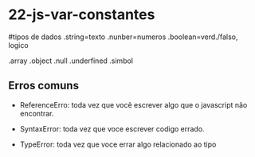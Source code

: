 # 22-js-var-constantes
#tipos de dados
.string=texto
.nunber=numeros
.boolean=verd./falso, logico

.array
.object
.null
.underfined
.simbol

## Erros comuns

- ReferenceErro: toda vez que você escrever algo que o javascript não encontrar.

- SyntaxError: toda vez que voce escrever codigo errado.

- TypeError: toda vez que voce errar algo relacionado ao tipo